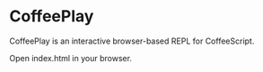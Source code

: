 # CoffeePlay

CoffeePlay is an interactive browser-based REPL for
CoffeeScript.

Open index.html in your browser.
